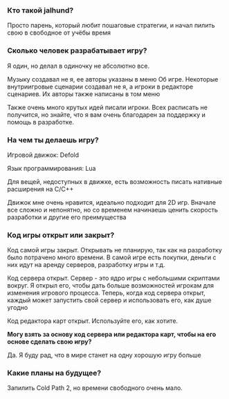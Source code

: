 ### Кто такой jalhund? 

Просто парень, который любит пошаговые стратегии, и начал пилить свою в свободное от учёбы время
 

### Сколько человек разрабатывает игру?

Я один, но делал в одиночку не абсолютно все. 

Музыку создавал не я, ее авторы указаны в меню Об игре. Некоторые внутриигровые сценарии создавал не я, а игроки в редакторе сценариев. Их авторы также написаны в том меню

Также очень много крутых идей писали игроки. Всех расписать не получится, но знайте, что я вам очень благодарен за поддержку и помощь в разработке.

### На чем ты делаешь игру?

Игровой движок: Defold

Язык программирования: Lua

Для вещей, недоступных в движке, есть возможность писать нативные расширения на C/C++

Движок мне очень нравится, идеально подходит для 2D игр. Вначале все сложно и непонятно, но со временем начинаешь ценить скорость разработки и другие его преимущества


### Код игры открыт или закрыт?

Код самой игры закрыт. Открывать не планирую, так как на разработку было потрачено много времени. В самой игре есть покупки, деньги с них идут на аренду серверов, разработку игры и т.д.

Код сервера открыт. Сервер - это ядро игры с небольшими скриптами вокруг. Я открыл его, чтобы дать больше возможностей игрокам для изменения игрового процесса. Теперь, когда код сервера открыт, каждый может запустить свой сервер и использовать его, как душе угодно

Код редактора карт открыт. Используйте его, как хотите.

**Могу взять за основу код сервера или редактора карт, чтобы на его основе сделать свою игру?**

Да. Я буду рад, что в мире станет на одну хорошую игру больше

### Какие планы на будущее?

Запилить Cold Path 2, но времени свободного очень мало.
